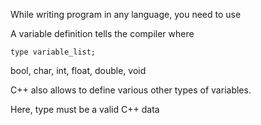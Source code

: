 While writing program in any language, you need to use 

A variable definition tells the compiler where 

    type variable_list;
    
bool, char, int, float, double, void

C++ also allows to define various other types of variables.
    
Here, type must be a valid C++ data 